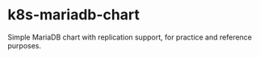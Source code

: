 # k8s-mariadb-chart
Simple MariaDB chart with replication support, for practice and reference purposes.
